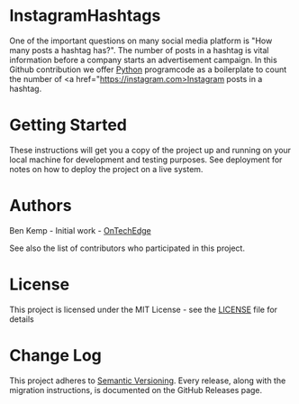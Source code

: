 # InstagramHashtags
One of the important questions on many social media platform is "How many posts a hashtag has?". The number of posts in a hashtag is vital information before a company starts an advertisement campaign. In this Github contribution we offer <a href="https://www.python.org/">Python</a> programcode as a boilerplate to count the number of <a href="https://instagram.com>Instagram</a> posts in a hashtag.

# Getting Started
These instructions will get you a copy of the project up and running on your local machine for development and testing purposes. See deployment for notes on how to deploy the project on a live system.

# Authors
Ben Kemp - Initial work - <a href="https://OnTechEdge.com">OnTechEdge</a>

See also the list of contributors who participated in this project.

# License
This project is licensed under the MIT License - see the <a href="https://github.com/OnTechEdgeCode/InstagramHashtags/blob/master/LICENSE">LICENSE</a> file for details

# Change Log
This project adheres to <a href="https://semver.org">Semantic Versioning</a>. Every release, along with the migration instructions, is documented on the GitHub Releases page.
